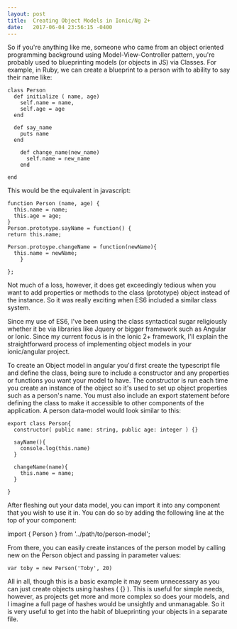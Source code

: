 ```yaml
---
layout: post
title:  Creating Object Models in Ionic/Ng 2+
date:   2017-06-04 23:56:15 -0400
---
```


So if you're anything like me, someone who came from an object oriented programming background using Model-View-Controller pattern, you're probably used to blueprinting models (or objects in JS) via Classes.  For example, in Ruby, we can create a blueprint to a person with to ability to say their name like: 

```
class Person
  def initialize ( name, age)
    self.name = name,
    self.age = age
  end

  def say_name
    puts name
  end
	
	def change_name(new_name)
	  self.name = new_name
	end
	
end
```


This would be the equivalent in javascript:

```
function Person (name, age) {
  this.name = name;
  this.age = age;
}
Person.prototype.sayName = function() {
return this.name;

Person.protoype.changeName = function(newName){
  this.name = newName;
	}
	
};
```


Not much of a loss,  however, it does get exceedingly tedious when you want to add properties or methods to the class (prototype) object instead of the instance. So it was really exciting when ES6 included a similar class system.

Since my use of ES6, I've been using the class syntactical sugar religiously whether it be via libraries like Jquery or bigger framework such as Angular or Ionic.  Since my current focus is in the Ionic 2+ framework, I'll explain the straightforward process of implementing object models in your ionic/angular project.

To create an Object model in angular you'd first create the typescript file and define the class, being sure to include a constructor and any properties or functions you want your model to have.  The constructor is run each time you create an instance of the object so it's used to set up object properties such as a person's name.  You must also include an export statement before defining the class to make it accessible to other components of the application. A person data-model would look similar to this:

```
export class Person{
  constructor( public name: string, public age: integer ) {}

  sayName(){
    console.log(this.name)
  }
	
  changeName(name){
    this.name = name;
  }

}
```


After fleshing out your data model, you can import it into any component that you wish to use it in. You can do so by adding the following line at the top of your component:

import { Person } from '../path/to/person-model';

From there, you can easily create instances of the person model by calling new on the Person object and passing in parameter values:

`var toby = new Person('Toby', 20)`

All in all, though this is a basic example it may seem unnecessary as you can just create objects using hashes ( {} ). This is useful for simple needs, however, as projects get more and more complex so does your models, and I imagine a full page of hashes would be unsightly and unmanagable. So it is very useful to get into the habit of blueprinting your objects in a separate file.

